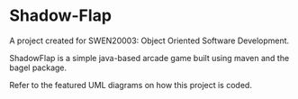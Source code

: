 # Shadow-Flap
A project created for SWEN20003: Object Oriented Software Development.

ShadowFlap is a simple java-based arcade game built using maven and the bagel package.

Refer to the featured UML diagrams on how this project is coded.
